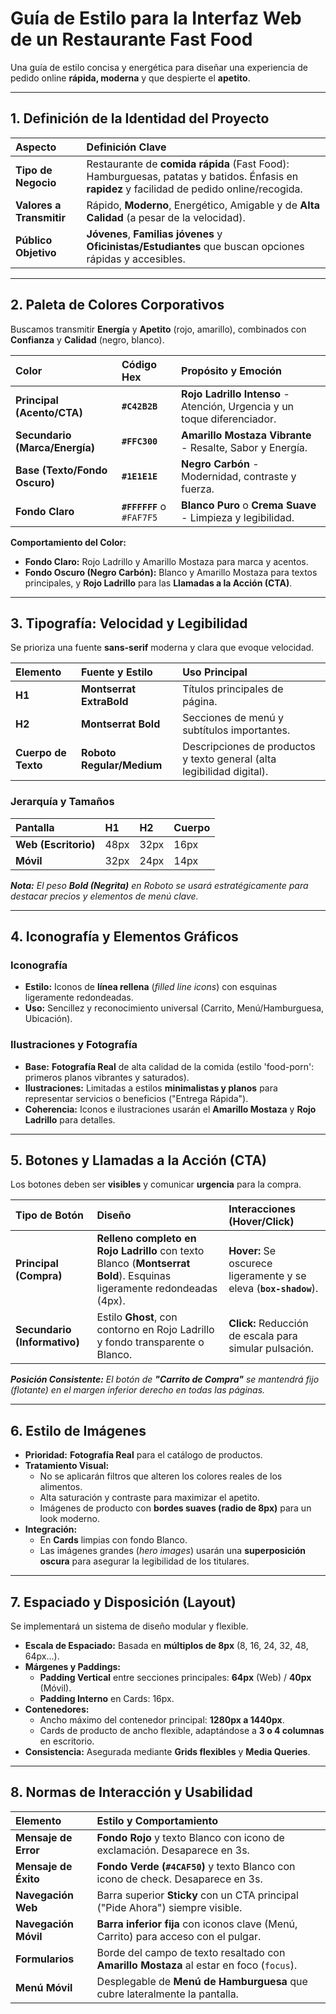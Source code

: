 # Guía de Estilo para la Interfaz Web de un Restaurante Fast Food

Una guía de estilo concisa y energética para diseñar una experiencia de pedido online **rápida, moderna** y que despierte el **apetito**.

---

## 1. Definición de la Identidad del Proyecto

| Aspecto | Definición Clave |
| :--- | :--- |
| **Tipo de Negocio** | Restaurante de **comida rápida** (Fast Food): Hamburguesas, patatas y batidos. Énfasis en **rapidez** y facilidad de pedido online/recogida. |
| **Valores a Transmitir** | Rápido, **Moderno**, Energético, Amigable y de **Alta Calidad** (a pesar de la velocidad). |
| **Público Objetivo** | **Jóvenes**, **Familias jóvenes** y **Oficinistas/Estudiantes** que buscan opciones rápidas y accesibles. |

---

## 2. Paleta de Colores Corporativos

Buscamos transmitir **Energía** y **Apetito** (rojo, amarillo), combinados con **Confianza** y **Calidad** (negro, blanco).

| Color | Código Hex | Propósito y Emoción |
| :--- | :--- | :--- |
| **Principal (Acento/CTA)** | **`#C42B2B`** | **Rojo Ladrillo Intenso** - Atención, Urgencia y un toque diferenciador. |
| **Secundario (Marca/Energía)** | **`#FFC300`** | **Amarillo Mostaza Vibrante** - Resalte, Sabor y Energía. |
| **Base (Texto/Fondo Oscuro)** | **`#1E1E1E`** | **Negro Carbón** - Modernidad, contraste y fuerza. |
| **Fondo Claro** | **`#FFFFFF`** o `#FAF7F5` | **Blanco Puro** o **Crema Suave** - Limpieza y legibilidad. |

**Comportamiento del Color:**
* **Fondo Claro:** Rojo Ladrillo y Amarillo Mostaza para marca y acentos.
* **Fondo Oscuro (Negro Carbón):** Blanco y Amarillo Mostaza para textos principales, y **Rojo Ladrillo** para las **Llamadas a la Acción (CTA)**.

---

## 3. Tipografía: Velocidad y Legibilidad

Se prioriza una fuente **sans-serif** moderna y clara que evoque velocidad.

| Elemento | Fuente y Estilo | Uso Principal |
| :--- | :--- | :--- |
| **H1** | **Montserrat ExtraBold** | Títulos principales de página. |
| **H2** | **Montserrat Bold** | Secciones de menú y subtítulos importantes. |
| **Cuerpo de Texto** | **Roboto Regular/Medium** | Descripciones de productos y texto general (alta legibilidad digital). |

### Jerarquía y Tamaños

| Pantalla | H1 | H2 | Cuerpo |
| :--- | :--- | :--- | :--- |
| **Web (Escritorio)** | 48px | 32px | 16px |
| **Móvil** | 32px | 24px | 14px |

***Nota:*** *El peso **Bold (Negrita)** en Roboto se usará estratégicamente para destacar precios y elementos de menú clave.*

---

## 4. Iconografía y Elementos Gráficos

### Iconografía
* **Estilo:** Iconos de **línea rellena** (*filled line icons*) con esquinas ligeramente redondeadas.
* **Uso:** Sencillez y reconocimiento universal (Carrito, Menú/Hamburguesa, Ubicación).

### Ilustraciones y Fotografía
* **Base:** **Fotografía Real** de alta calidad de la comida (estilo 'food-porn': primeros planos vibrantes y saturados).
* **Ilustraciones:** Limitadas a estilos **minimalistas y planos** para representar servicios o beneficios ("Entrega Rápida").
* **Coherencia:** Iconos e ilustraciones usarán el **Amarillo Mostaza** y **Rojo Ladrillo** para detalles.

---

## 5. Botones y Llamadas a la Acción (CTA)

Los botones deben ser **visibles** y comunicar **urgencia** para la compra.

| Tipo de Botón | Diseño | Interacciones (Hover/Click) |
| :--- | :--- | :--- |
| **Principal (Compra)** | **Relleno completo en Rojo Ladrillo** con texto Blanco (**Montserrat Bold**). Esquinas ligeramente redondeadas (4px). | **Hover:** Se oscurece ligeramente y se eleva (**`box-shadow`**). |
| **Secundario (Informativo)** | Estilo **Ghost**, con contorno en Rojo Ladrillo y fondo transparente o Blanco. | **Click:** Reducción de escala para simular pulsación. |

***Posición Consistente:*** *El botón de **"Carrito de Compra"** se mantendrá fijo (flotante) en el margen inferior derecho en todas las páginas.*

---

## 6. Estilo de Imágenes

* **Prioridad:** **Fotografía Real** para el catálogo de productos.
* **Tratamiento Visual:**
    * No se aplicarán filtros que alteren los colores reales de los alimentos.
    * Alta saturación y contraste para maximizar el apetito.
    * Imágenes de producto con **bordes suaves (radio de 8px)** para un look moderno.
* **Integración:**
    * En **Cards** limpias con fondo Blanco.
    * Las imágenes grandes (*hero images*) usarán una **superposición oscura** para asegurar la legibilidad de los titulares.

---

## 7. Espaciado y Disposición (Layout)

Se implementará un sistema de diseño modular y flexible.

* **Escala de Espaciado:** Basada en **múltiplos de 8px** (8, 16, 24, 32, 48, 64px...).
* **Márgenes y Paddings:**
    * **Padding Vertical** entre secciones principales: **64px** (Web) / **40px** (Móvil).
    * **Padding Interno** en Cards: 16px.
* **Contenedores:**
    * Ancho máximo del contenedor principal: **1280px a 1440px**.
    * Cards de producto de ancho flexible, adaptándose a **3 o 4 columnas** en escritorio.
* **Consistencia:** Asegurada mediante **Grids flexibles** y **Media Queries**.

---

## 8. Normas de Interacción y Usabilidad

| Elemento | Estilo y Comportamiento |
| :--- | :--- |
| **Mensaje de Error** | **Fondo Rojo** y texto Blanco con icono de exclamación. Desaparece en 3s. |
| **Mensaje de Éxito** | **Fondo Verde (`#4CAF50`)** y texto Blanco con icono de check. Desaparece en 3s. |
| **Navegación Web** | Barra superior **Sticky** con un CTA principal ("Pide Ahora") siempre visible. |
| **Navegación Móvil** | **Barra inferior fija** con iconos clave (Menú, Carrito) para acceso con el pulgar. |
| **Formularios** | Borde del campo de texto resaltado con **Amarillo Mostaza** al estar en foco (`focus`). |
| **Menú Móvil** | Desplegable de **Menú de Hamburguesa** que cubre lateralmente la pantalla. |
